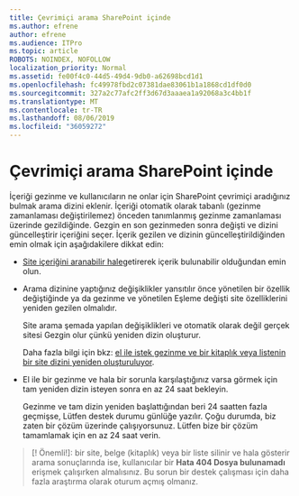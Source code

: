 ```yaml
---
title: Çevrimiçi arama SharePoint içinde
ms.author: efrene
author: efrene
ms.audience: ITPro
ms.topic: article
ROBOTS: NOINDEX, NOFOLLOW
localization_priority: Normal
ms.assetid: fe00f4c0-44d5-49d4-9db0-a62698bcd1d1
ms.openlocfilehash: fc49978fbd2c07381dae83061b1a1868cd1df0d0
ms.sourcegitcommit: 327a2c77afc2ff3d67d3aaaea1a92068a3c4bb1f
ms.translationtype: MT
ms.contentlocale: tr-TR
ms.lasthandoff: 08/06/2019
ms.locfileid: "36059272"
---
```

# <a name="search-in-sharepoint-online"></a>Çevrimiçi arama SharePoint içinde

İçeriği gezinme ve kullanıcıların ne onlar için SharePoint çevrimiçi aradığınız bulmak arama dizini eklenir. İçeriği otomatik olarak tabanlı (gezinme zamanlaması değiştirilemez) önceden tanımlanmış gezinme zamanlaması üzerinde gezildiğinde. Gezgin en son gezinmeden sonra değişti ve dizini güncelleştirir içeriğini seçer. İçerik gezilen ve dizinin güncelleştirildiğinden emin olmak için aşağıdakilere dikkat edin:

- [Site içeriğini aranabilir hale](https://docs.microsoft.com/sharepoint/make-site-content-searchable)getirerek içerik bulunabilir olduğundan emin olun.

- Arama dizinine yaptığınız değişiklikler yansıtılır önce yönetilen bir özellik değiştiğinde ya da gezinme ve yönetilen Eşleme değişti site özelliklerini yeniden gezilen olmalıdır. 

    Site arama şemada yapılan değişiklikleri ve otomatik olarak değil gerçek sitesi Gezgin olur çünkü yeniden dizin oluşturur. 

    Daha fazla bilgi için bkz: [el ile istek gezinme ve bir kitaplık veya listenin bir site dizini yeniden oluşturuluyor](https://docs.microsoft.com/sharepoint/crawl-site-conten).

- El ile bir gezinme ve hala bir sorunla karşılaştığınız varsa görmek için tam yeniden dizin isteyen sonra en az 24 saat bekleyin. 

    Gezinme ve tam dizin yeniden başlattığından beri 24 saatten fazla geçmişse, Lütfen destek durumu günlüğe yazılır. Çoğu durumda, biz zaten bir çözüm üzerinde çalışıyorsunuz. Lütfen bize bir çözüm tamamlamak için en az 24 saat verin.

>[! Önemli!]: bir site, belge (kitaplık) veya bir liste silinir ve hala gösterir arama sonuçlarında ise, kullanıcılar bir **Hata 404 Dosya bulunamadı** erişmek çalışırken almalısınız. Bu sorun bir destek çalışması için daha fazla araştırma olarak oturum açmış olmanız. 




